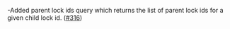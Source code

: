-Added parent lock ids query which returns the list of parent lock ids for a given child lock id.
([\#316](https://github.com/informalsystems/hydro/pull/316))
